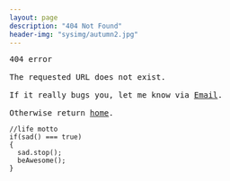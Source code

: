 ```yaml
---
layout: page
description: "404 Not Found"
header-img: "sysimg/autumn2.jpg"
---
```



<pre>
404 error

The requested URL does not exist.

If it really bugs you, let me know via <a href="mailto:chinhouu1992@gmail.com">Email</a>.

Otherwise return <a href="/">home</a>.
</pre>


    //life motto
    if(sad() === true)
    {
      sad.stop();
      beAwesome();
    }
